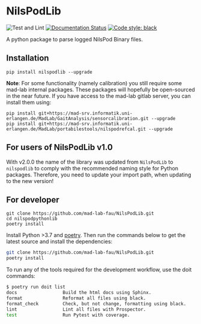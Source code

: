 # NilsPodLib

![Test and Lint](https://github.com/mad-lab-fau/NilsPodLib/workflows/Test%20and%20Lint/badge.svg)
[![Documentation Status](https://readthedocs.org/projects/nilspodlib/badge/?version=latest)](https://nilspodlib.readthedocs.io/en/latest/?badge=latest)
[![Code style: black](https://img.shields.io/badge/code%20style-black-000000.svg)](https://github.com/psf/black)

A python package to parse logged NilsPod Binary files.

## Installation

```
pip install nilspodlib --upgrade
```
**Note**: For some functionality (namely calibration) you still require some mad-lab internal packages.
These packages will hopefully be open-sourced in the near future.
If you have access to the mad-lab gitlab server, you can install them using:

```
pip install git+https://mad-srv.informatik.uni-erlangen.de/MadLab/GaitAnalysis/sensorcalibration.git --upgrade
pip install git+https://mad-srv.informatik.uni-erlangen.de/MadLab/portabilestools/nilspodrefcal.git --upgrade
```

## For users of NilsPodLib v1.0

With v2.0.0 the name of the library was updated from `NilsPodLib` to `nilspodlib` to comply with the recommended naming
style for Python packages.
Therefore, you need to update your import path, when updating to the new version!

## For developer

```
git clone https://github.com/mad-lab-fau/NilsPodLib.git
cd nilspodpythonlib
poetry install
```
Install Python >3.7 and [poetry](https://python-poetry.org).
Then run the commands below to get the latest source and install the dependencies:

```bash
git clone https://github.com/mad-lab-fau/NilsPodLib.git
poetry install
```

To run any of the tools required for the development workflow, use the doit commands:

```bash
$ poetry run doit list
docs                 Build the html docs using Sphinx.
format               Reformat all files using black.
format_check         Check, but not change, formatting using black.
lint                 Lint all files with Prospector.
test                 Run Pytest with coverage.
```

